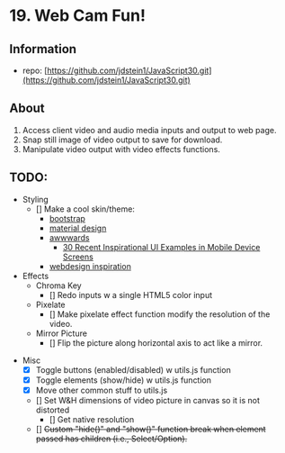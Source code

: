 # 19. Web Cam Fun!

## Information

* repo: [https://github.com/jdstein1/JavaScript30.git](https://github.com/jdstein1/JavaScript30.git)

## About

1. Access client video and audio media inputs and output to web page.
1. Snap still image of video output to save for download.
1. Manipulate video output with video effects functions.

## TODO:

<!-- * User Interactions -->
* Styling
    * [] Make a cool skin/theme:
        * [bootstrap](https://getbootstrap.com/)
        * [material design](https://material.io/guidelines/)
        * [awwwards](http://www.awwwards.com/)
            * [30 Recent Inspirational UI Examples in Mobile Device Screens](http://www.awwwards.com/30-recent-inspirational-ui-examples-in-mobile-device-screens.html)
        * [webdesign inspiration](http://www.webdesign-inspiration.com/)
* Effects
    * Chroma Key
        * [] Redo inputs w a single HTML5 color input
    <!-- * Colorize -->
    <!-- * Split -->
    * Pixelate
        * [] Make pixelate effect function modify the resolution of the video.
    <!-- * Saturate -->
    * Mirror Picture
        * [] Flip the picture along horizontal axis to act like a mirror.
<!-- * Structure -->
* Misc
    * [X] Toggle buttons (enabled/disabled) w utils.js function
    * [X] Toggle elements (show/hide) w utils.js function
    * [X] Move other common stuff to utils.js
    * [] Set W&H dimensions of video picture in canvas so it is not distorted
        * [] Get native resolution
    * [] ~~Custom "hide()" and "show()" function break when element passed has children (i.e., Select/Option).~~
